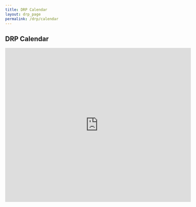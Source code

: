 ```yaml
---
title: DRP Calendar
layout: drp_page
permalink: /drp/calendar
---
```


<h2 class="mb-3">DRP Calendar</h2>

<iframe src="https://calendar.google.com/calendar/embed?src=virginia.edu_9n2f4rpuqe828d6evcg97096n0%40group.calendar.google.com&ctz=America%2FNew_York" style="border: 0" width="600" height="500" frameborder="0" scrolling="no"></iframe>

